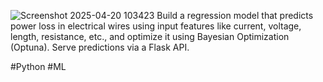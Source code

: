 ![Screenshot 2025-04-20 103423](https://github.com/user-attachments/assets/a4df680a-4198-4648-828d-2da803869245)
Build a regression model that predicts power loss in electrical wires using input features like current, voltage,
 length, resistance, etc., and optimize it using Bayesian Optimization (Optuna). Serve predictions via a Flask API.

 #Python
 #ML
